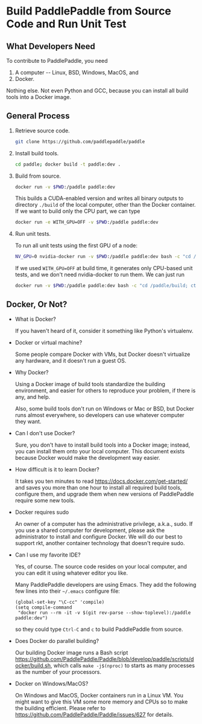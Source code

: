 # Build PaddlePaddle from Source Code and Run Unit Test

## What Developers Need

To contribute to PaddlePaddle, you need

1. A computer -- Linux, BSD, Windows, MacOS, and
1. Docker.

Nothing else.  Not even Python and GCC, because you can install all build tools into a Docker image.

## General Process

1. Retrieve source code.

   ```bash
   git clone https://github.com/paddlepaddle/paddle
   ```

2. Install build tools.

   ```bash
   cd paddle; docker build -t paddle:dev .
   ```

3. Build from source.

   ```bash
   docker run -v $PWD:/paddle paddle:dev
   ```

   This builds a CUDA-enabled version and writes all binary outputs to directory `./build` of the local computer, other than the Docker container.  If we want to build only the CPU part, we can type

   ```bash
   docker run -e WITH_GPU=OFF -v $PWD:/paddle paddle:dev
   ```

4. Run unit tests.

   To run all unit tests using the first GPU of a node:

   ```bash
   NV_GPU=0 nvidia-docker run -v $PWD:/paddle paddle:dev bash -c "cd /paddle/build; ctest"
   ```

   If we used `WITH_GPU=OFF` at build time, it generates only CPU-based unit tests, and we don't need nvidia-docker to run them.  We can just run

   ```bash
   docker run -v $PWD:/paddle paddle:dev bash -c "cd /paddle/build; ctest"
   ```

## Docker, Or Not?

- What is Docker?

  If you haven't heard of it, consider it something like Python's virtualenv.

- Docker or virtual machine?

  Some people compare Docker with VMs, but Docker doesn't virtualize any hardware, and it doesn't run a guest OS.

- Why Docker?

  Using a Docker image of build tools standardize the building environment, and easier for others to reproduce your problem, if there is any, and help.

  Also, some build tools don't run on Windows or Mac or BSD, but Docker runs almost everywhere, so developers can use whatever computer they want.

- Can I don't use Docker?

  Sure, you don't have to install build tools into a Docker image; instead, you can install them onto your local computer.  This document exists because Docker would make the development way easier.

- How difficult is it to learn Docker?

  It takes you ten minutes to read https://docs.docker.com/get-started/ and saves you more than one hour to install all required build tools, configure them, and upgrade them when new versions of PaddlePaddle require some new tools.

- Docker requires sudo

  An owner of a computer has the administrative privilege, a.k.a., sudo.  If you use a shared computer for development, please ask the administrator to install and configure Docker.  We will do our best to support rkt, another container technology that doesn't require sudo.

- Can I use my favorite IDE?

  Yes, of course.  The source code resides on your local computer, and you can edit it using whatever editor you like.

  Many PaddlePaddle developers are using Emacs.  They add the following few lines into their `~/.emacs` configure file:

  ```emacs
  (global-set-key "\C-cc" 'compile)
  (setq compile-command
   "docker run --rm -it -v $(git rev-parse --show-toplevel):/paddle paddle:dev")
  ```

  so they could type `Ctrl-C` and `c` to build PaddlePaddle from source.

- Does Docker do parallel building?

  Our building Docker image runs a Bash script https://github.com/PaddlePaddle/Paddle/blob/develop/paddle/scripts/docker/build.sh, which calls `make -j$(nproc)` to starts as many processes as the number of your processors.

- Docker on Windows/MacOS?

  On Windows and MacOS, Docker containers run in a Linux VM.  You might want to give this VM some more memory and CPUs so to make the building efficient.  Please refer to https://github.com/PaddlePaddle/Paddle/issues/627 for details.
